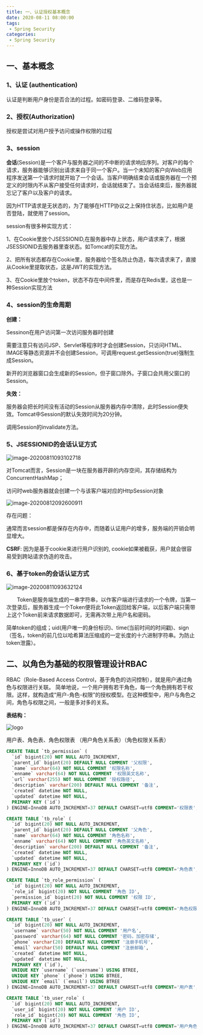 ```yaml
---
title: 一、认证授权基本概念
date: 2020-08-11 08:00:00
tags:
 - Spring Security
categories:
 - Spring Security
---
```



## 一、基本概念

### 1、认证 (authentication) 

认证是判断用户身份是否合法的过程。如密码登录、二维码登录等。

### 2、授权(Authorization)

授权是尝试对用户授予访问或操作权限的过程

### 3、session

**会话**(Session)是一个客户与服务器之间的不中断的请求响应序列。对客户的每个请求，服务器能够识别出请求来自于同一个客户。当一个未知的客户向Web应用程序发送第一个请求时就开始了一个会话。当客户明确结束会话或服务器在一个预定义的时限内不从客户接受任何请求时，会话就结束了。当会话结束后，服务器就忘记了客户以及客户的请求。

因为HTTP请求是无状态的，为了能够在HTTP协议之上保持住状态，比如用户是否登陆，就使用了session。

session有很多种实现方式：

1、在Cookie里放个JSESSIONID,在服务器中存上状态，用户请求来了，根据JSESSIONID去服务器里查状态。如Tomcat的实现方法。

2、把所有状态都存在Cookie里，服务器给个签名防止伪造，每次请求来了，直接从Cookie里提取状态，这是JWT的实现方法。

3、在Cookie里放个token，状态不存在中间件里，而是存在Redis里，这也是一种Session实现方法



### 4、session的生命周期

**创建：**

Sessinon在用户访问第一次访问服务器时创建

需要注意只有访问JSP、Servlet等程序时才会创建Session，只访问HTML、IMAGE等静态资源并不会创建Session，可调用request.getSession(true)强制生成Session。

新开的浏览器窗口会生成新的Session，但子窗口除外。子窗口会共用父窗口的Session。

**失效：**

服务器会把长时间没有活动的Session从服务器内存中清除，此时Session便失效。Tomcat中Session的默认失效时间为20分钟。

调用Session的invalidate方法。





### 5、JSESSIONID的会话认证方式

![image-20200811093102718](./image-20200811093102718.png)







对Tomcat而言，Session是一块在服务器开辟的内存空间，其存储结构为ConcurrentHashMap；

 访问时web服务器就会创建一个与该客户端对应的HttpSession对象

![image-20200812092600911](./image-20200812092600911.png)



存在问题：

通常而言session都是保存在内存中，而随着认证用户的增多，服务端的开销会明显增大。

**CSRF**: 因为是基于cookie来进行用户识别的, cookie如果被截获，用户就会很容易受到跨站请求伪造的攻击。





### 6、基于**token**的会话认证方式

![image-20200811093632124](./image-20200811093632124.png)





　　Token是服务端生成的一串字符串，以作客户端进行请求的一个令牌，当第一次登录后，服务器生成一个Token便将此Token返回给客户端，以后客户端只需带上这个Token前来请求数据即可，无需再次带上用户名和密码。

简单token的组成；uid(用户唯一的身份标识)、time(当前时间的时间戳)、sign（签名，token的前几位以哈希算法压缩成的一定长度的十六进制字符串。为防止token泄露）。



## 二、以角色为基础的权限管理设计RBAC

RBAC（Role-Based Access Control，基于角色的访问控制），就是用户通过角色与权限进行关联。
简单地说，一个用户拥有若干角色，每一个角色拥有若干权限。这样，就构造成“用户-角色-权限”的授权模型。在这种模型中，用户与角色之间，角色与权限之间，一般是多对多的关系。<br>



**表结构：**<br>

![logo](./ss9.png)  <br>

   用户表、角色表、角色权限表
（用户角色关系表）（角色权限关系表）

```sql
CREATE TABLE `tb_permission` (
  `id` bigint(20) NOT NULL AUTO_INCREMENT,
  `parent_id` bigint(20) DEFAULT NULL COMMENT '父权限',
  `name` varchar(64) NOT NULL COMMENT '权限名称',
  `enname` varchar(64) NOT NULL COMMENT '权限英文名称',
  `url` varchar(255) NOT NULL COMMENT '授权路径',
  `description` varchar(200) DEFAULT NULL COMMENT '备注',
  `created` datetime NOT NULL,
  `updated` datetime NOT NULL,
  PRIMARY KEY (`id`)
) ENGINE=InnoDB AUTO_INCREMENT=37 DEFAULT CHARSET=utf8 COMMENT='权限表';

CREATE TABLE `tb_role` (
  `id` bigint(20) NOT NULL AUTO_INCREMENT,
  `parent_id` bigint(20) DEFAULT NULL COMMENT '父角色',
  `name` varchar(64) NOT NULL COMMENT '角色名称',
  `enname` varchar(64) NOT NULL COMMENT '角色英文名称',
  `description` varchar(200) DEFAULT NULL COMMENT '备注',
  `created` datetime NOT NULL,
  `updated` datetime NOT NULL,
  PRIMARY KEY (`id`)
) ENGINE=InnoDB AUTO_INCREMENT=37 DEFAULT CHARSET=utf8 COMMENT='角色表';

CREATE TABLE `tb_role_permission` (
  `id` bigint(20) NOT NULL AUTO_INCREMENT,
  `role_id` bigint(20) NOT NULL COMMENT '角色 ID',
  `permission_id` bigint(20) NOT NULL COMMENT '权限 ID',
  PRIMARY KEY (`id`)
) ENGINE=InnoDB AUTO_INCREMENT=37 DEFAULT CHARSET=utf8 COMMENT='角色权限表';

CREATE TABLE `tb_user` (
  `id` bigint(20) NOT NULL AUTO_INCREMENT,
  `username` varchar(50) NOT NULL COMMENT '用户名',
  `password` varchar(64) NOT NULL COMMENT '密码，加密存储',
  `phone` varchar(20) DEFAULT NULL COMMENT '注册手机号',
  `email` varchar(50) DEFAULT NULL COMMENT '注册邮箱',
  `created` datetime NOT NULL,
  `updated` datetime NOT NULL,
  PRIMARY KEY (`id`),
  UNIQUE KEY `username` (`username`) USING BTREE,
  UNIQUE KEY `phone` (`phone`) USING BTREE,
  UNIQUE KEY `email` (`email`) USING BTREE
) ENGINE=InnoDB AUTO_INCREMENT=37 DEFAULT CHARSET=utf8 COMMENT='用户表';

CREATE TABLE `tb_user_role` (
  `id` bigint(20) NOT NULL AUTO_INCREMENT,
  `user_id` bigint(20) NOT NULL COMMENT '用户 ID',
  `role_id` bigint(20) NOT NULL COMMENT '角色 ID',
  PRIMARY KEY (`id`)
) ENGINE=InnoDB AUTO_INCREMENT=37 DEFAULT CHARSET=utf8 COMMENT='用户角色表';
```







































